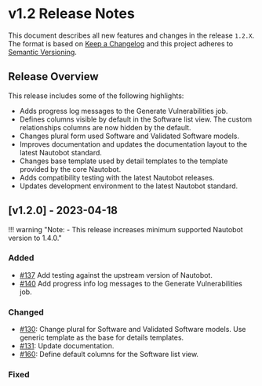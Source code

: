 # v1.2 Release Notes

This document describes all new features and changes in the release `1.2.X`. The format is based on [Keep a Changelog](https://keepachangelog.com/en/1.0.0/) and this project adheres to [Semantic Versioning](https://semver.org/spec/v2.0.0.html).

## Release Overview
This release includes some of the following highlights:

- Adds progress log messages to the Generate Vulnerabilities job.
- Defines columns visible by default in the Software list view. The custom relationships columns are now hidden by the default.
- Changes plural form used Software and Validated Software models.
- Improves documentation and updates the documentation layout to the latest Nautobot standard.
- Changes base template used by detail templates to the template provided by the core Nautobot.
- Adds compatibility testing with the latest Nautobot releases.
- Updates development environment to the latest Nautobot standard.


## [v1.2.0] - 2023-04-18
!!! warning "Note: - This release increases minimum supported Nautobot version to 1.4.0."

### Added
- [#137](https://github.com/nautobot/nautobot-app-device-lifecycle-mgmt/issues/137) Add testing against the upstream version of Nautobot.
- [#140](https://github.com/nautobot/nautobot-app-device-lifecycle-mgmt/issues/140) Add progress info log messages to the Generate Vulnerabilities job.

### Changed

- [#130](https://github.com/nautobot/nautobot-app-device-lifecycle-mgmt/issues/130): Change plural for Software and Validated Software models. Use generic template as the base for details templates.
- [#131](https://github.com/nautobot/nautobot-app-device-lifecycle-mgmt/issues/131): Update documentation.
- [#160](https://github.com/nautobot/nautobot-app-device-lifecycle-mgmt/issues/160): Define default columns for the Software list view.

### Fixed
